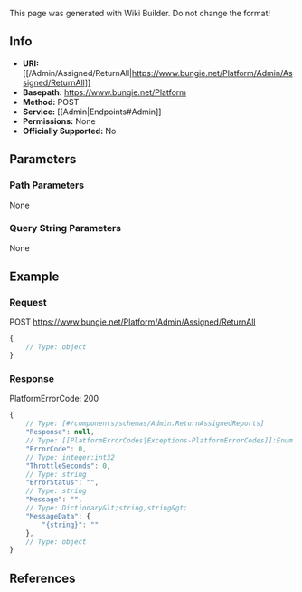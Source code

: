 <span class="wiki-builder">This page was generated with Wiki Builder. Do not change the format!</span>

## Info


* **URI:** [[/Admin/Assigned/ReturnAll|https://www.bungie.net/Platform/Admin/Assigned/ReturnAll]]
* **Basepath:** https://www.bungie.net/Platform
* **Method:** POST
* **Service:** [[Admin|Endpoints#Admin]]
* **Permissions:** None
* **Officially Supported:** No

## Parameters
### Path Parameters
None

### Query String Parameters
None

## Example
### Request
POST https://www.bungie.net/Platform/Admin/Assigned/ReturnAll
```javascript
{
    // Type: object
}

```

### Response
PlatformErrorCode: 200
```javascript
{
    // Type: [#/components/schemas/Admin.ReturnAssignedReports]
    "Response": null,
    // Type: [[PlatformErrorCodes|Exceptions-PlatformErrorCodes]]:Enum
    "ErrorCode": 0,
    // Type: integer:int32
    "ThrottleSeconds": 0,
    // Type: string
    "ErrorStatus": "",
    // Type: string
    "Message": "",
    // Type: Dictionary&lt;string,string&gt;
    "MessageData": {
        "{string}": ""
    },
    // Type: object
}

```

## References
